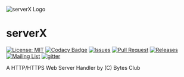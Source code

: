 ![serverX Logo](http://codeprogyan.me/img/portfolio/serverx.jpg)

serverX
================

[![License: MIT](https://img.shields.io/badge/License-Apache-blue.svg)](https://raw.githubusercontent.com/BytesClub/serverX/master/LICENSE)
[![Codacy Badge](https://api.codacy.com/project/badge/Grade/73b7308c3101417d81e09a9dac1d4032)](https://www.codacy.com/app/BytesClub/serverX?utm_source=github.com&amp;utm_medium=referral&amp;utm_content=BytesClub/serverX&amp;utm_campaign=Badge_Grade)
[![Issues](https://img.shields.io/github/issues/BytesClub/serverX.svg)](https://github.com/BytesClub/serverX/issues)
[![Pull Request](https://img.shields.io/github/issues-pr/BytesClub/serverX.svg)](https://github.com/BytesClub/serverX/pulls)
[![Releases](https://img.shields.io/github/release/BytesClub/serverX.svg)](https://github.com/BytesClub/serverX/releases)
[![Mailing List](https://img.shields.io/badge/Mailing%20List-BytesClub-blue.svg)](mailto:bytes-club@googlegroups.com)
[![gitter](https://badges.gitter.im/gitterHQ/gitterHQ.github.io.svg)](https://gitter.im/Bytes_Club/General)


A HTTP/HTTPS Web Server Handler by (C) Bytes Club
